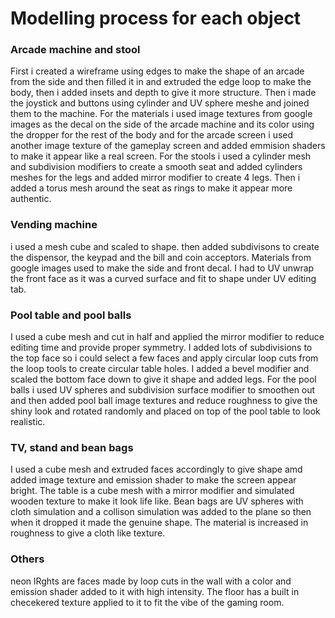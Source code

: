 # Modelling process for each object 
### Arcade machine and stool
First i created a wireframe using edges to make the shape of an arcade from the side and then filled it in and extruded the edge loop to make the body, 
then i added insets and depth to give it more structure. Then i made the joystick and buttons using cylinder and UV sphere meshe and joined them to the machine. 
For the materials i used image textures from google images as the decal on the side of the arcade machine and its color using the dropper for the rest of the body 
and for the arcade screen i used another image texture of the gameplay screen and added emmision shaders to make it appear like a real screen.
For the stools i used a cylinder mesh and subdivision modifiers to create a smooth seat and added cylinders meshes for the legs and added mirror modifier to create
4 legs. Then i added a torus mesh around the seat as rings to make it appear more authentic.

### Vending machine 
i used a mesh cube and scaled to shape. then added subdivisons to create the dispensor, the keypad and the bill and coin acceptors. Materials from google images used 
to make the side and front decal. I had to UV unwrap the front face as it was a curved surface and fit to shape under UV editing tab.

### Pool table and pool balls
I used a cube mesh and cut in half and applied the mirror modifier to reduce editing time and provide proper symmetry. I added lots of subdivisions to the top face 
so i could select a few faces and apply circular loop cuts from the loop tools to create circular table holes. I added a bevel modifier and scaled the 
bottom face down to give it shape and added legs.
For the pool balls i used UV spheres and subdivision surface modifier to smoothen out and then added pool ball image textures and reduce roughness to give the shiny look 
and rotated randomly and placed on top of the pool table to look realistic.

### TV, stand and bean bags
I used a cube mesh and extruded faces accordingly to give shape amd added image texture and emission shader to make the screen appear bright. 
The table is a cube mesh with a mirror modifier and simulated wooden texture to make it look life like. 
Bean bags are UV spheres with cloth simulation and a collison simulation was added to the plane so then when it dropped it made the genuine shape. The material is 
increased in roughness to give a cloth like texture.

### Others
neon lRghts are faces made by loop cuts in the wall with a color and emission shader added to it with high intensity.
The floor has a built in checekered texture applied to it to fit the vibe of the gaming room.


